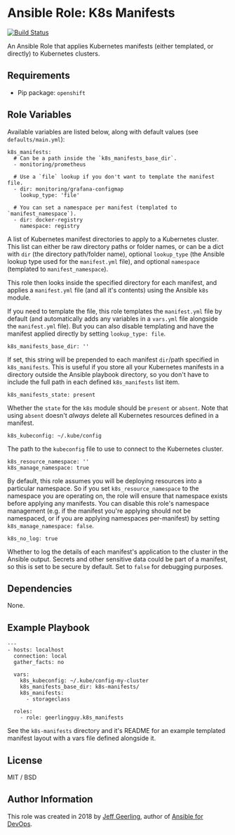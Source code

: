 # Ansible Role: K8s Manifests

[![Build Status](https://travis-ci.org/geerlingguy/ansible-role-k8s_manifests.svg?branch=master)](https://travis-ci.org/geerlingguy/ansible-role-k8s_manifests)

An Ansible Role that applies Kubernetes manifests (either templated, or directly) to Kubernetes clusters.

## Requirements

  - Pip package: `openshift`

## Role Variables

Available variables are listed below, along with default values (see `defaults/main.yml`):

    k8s_manifests:
      # Can be a path inside the `k8s_manifests_base_dir`.
      - monitoring/prometheus
    
      # Use a `file` lookup if you don't want to template the manifest file.
      - dir: monitoring/grafana-configmap
        lookup_type: 'file'
    
      # You can set a namespace per manifest (templated to `manifest_namespace`).
      - dir: docker-registry
        namespace: registry

A list of Kubernetes manifest directories to apply to a Kubernetes cluster. This list can either be raw directory paths or folder names, or can be a dict with `dir` (the directory path/folder name), optional `lookup_type` (the Ansible lookup type used for the `manifest.yml` file), and optional `namespace` (templated to `manifest_namespace`).

This role then looks inside the specified directory for each manifest, and applies a `manifest.yml` file (and all it's contents) using the Ansible `k8s` module.

If you need to template the file, this role templates the `manifest.yml` file by default (and automatically adds any variables in a `vars.yml` file alongside the `manifest.yml` file). But you can also disable templating and have the manifest applied directly by setting `lookup_type: file`.

    k8s_manifests_base_dir: ''

If set, this string will be prepended to each manifest `dir`/path specified in `k8s_manifests`. This is useful if you store all your Kubernetes manifests in a directory outside the Ansible playbook directory, so you don't have to include the full path in each defined `k8s_manifests` list item.

    k8s_manifests_state: present

Whether the `state` for the `k8s` module should be `present` or `absent`. Note that using `absent` doesn't _always_ delete all Kubernetes resources defined in a manifest.

    k8s_kubeconfig: ~/.kube/config

The path to the `kubeconfig` file to use to connect to the Kubernetes cluster.

    k8s_resource_namespace: ''
    k8s_manage_namespace: true

By default, this role assumes you will be deploying resources into a particular namespace. So if you set `k8s_resource_namespace` to the namespace you are operating on, the role will ensure that namespace exists before applying any manifests. You can disable this role's namespace management (e.g. if the manifest you're applying should not be namespaced, or if you are applying namespaces per-manifest) by setting `k8s_manage_namespace: false`.

    k8s_no_log: true

Whether to log the details of each manifest's application to the cluster in the Ansible output. Secrets and other sensitive data could be part of a manifest, so this is set to be secure by default. Set to `false` for debugging purposes.

## Dependencies

None.

## Example Playbook

    ---
    - hosts: localhost
      connection: local
      gather_facts: no
    
      vars:
        k8s_kubeconfig: ~/.kube/config-my-cluster
        k8s_manifests_base_dir: k8s-manifests/
        k8s_manifests:
          - storageclass
    
      roles:
        - role: geerlingguy.k8s_manifests

See the `k8s-manifests` directory and it's README for an example templated manifest layout with a vars file defined alongside it.

## License

MIT / BSD

## Author Information

This role was created in 2018 by [Jeff Geerling](https://www.jeffgeerling.com/), author of [Ansible for DevOps](https://www.ansiblefordevops.com/).
